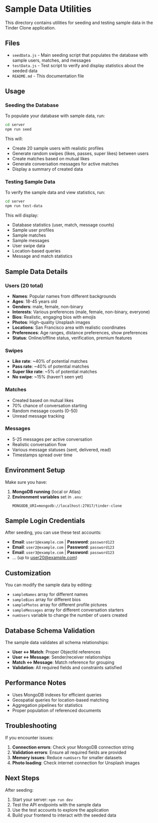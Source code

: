 # Sample Data Utilities

This directory contains utilities for seeding and testing sample data in the Tinder Clone application.

## Files

- `seedData.js` - Main seeding script that populates the database with sample users, matches, and messages
- `testData.js` - Test script to verify and display statistics about the seeded data
- `README.md` - This documentation file

## Usage

### Seeding the Database

To populate your database with sample data, run:

```bash
cd server
npm run seed
```

This will:
- Create 20 sample users with realistic profiles
- Generate random swipes (likes, passes, super likes) between users
- Create matches based on mutual likes
- Generate conversation messages for active matches
- Display a summary of created data

### Testing Sample Data

To verify the sample data and view statistics, run:

```bash
cd server
npm run test-data
```

This will display:
- Database statistics (user, match, message counts)
- Sample user profiles
- Sample matches
- Sample messages
- User swipe data
- Location-based queries
- Message and match statistics

## Sample Data Details

### Users (20 total)
- **Names**: Popular names from different backgrounds
- **Ages**: 18-45 years old
- **Genders**: male, female, non-binary
- **Interests**: Various preferences (male, female, non-binary, everyone)
- **Bios**: Realistic, engaging bios with emojis
- **Photos**: High-quality Unsplash images
- **Locations**: San Francisco area with realistic coordinates
- **Preferences**: Age ranges, distance preferences, show preferences
- **Status**: Online/offline status, verification, premium features

### Swipes
- **Like rate**: ~40% of potential matches
- **Pass rate**: ~40% of potential matches
- **Super like rate**: ~5% of potential matches
- **No swipe**: ~15% (haven't seen yet)

### Matches
- Created based on mutual likes
- 70% chance of conversation starting
- Random message counts (0-50)
- Unread message tracking

### Messages
- 5-25 messages per active conversation
- Realistic conversation flow
- Various message statuses (sent, delivered, read)
- Timestamps spread over time

## Environment Setup

Make sure you have:

1. **MongoDB running** (local or Atlas)
2. **Environment variables** set in `.env`:
   ```env
   MONGODB_URI=mongodb://localhost:27017/tinder-clone
   ```

## Sample Login Credentials

After seeding, you can use these test accounts:

- **Email**: `user1@example.com` | **Password**: `password123`
- **Email**: `user2@example.com` | **Password**: `password123`
- **Email**: `user3@example.com` | **Password**: `password123`
- ... (up to user20@example.com)

## Customization

You can modify the sample data by editing:

- `sampleNames` array for different names
- `sampleBios` array for different bios
- `samplePhotos` array for different profile pictures
- `sampleMessages` array for different conversation starters
- `numUsers` variable to change the number of users created

## Database Schema Validation

The sample data validates all schema relationships:

- **User ↔ Match**: Proper ObjectId references
- **User ↔ Message**: Sender/receiver relationships
- **Match ↔ Message**: Match reference for grouping
- **Validation**: All required fields and constraints satisfied

## Performance Notes

- Uses MongoDB indexes for efficient queries
- Geospatial queries for location-based matching
- Aggregation pipelines for statistics
- Proper population of referenced documents

## Troubleshooting

If you encounter issues:

1. **Connection errors**: Check your MongoDB connection string
2. **Validation errors**: Ensure all required fields are provided
3. **Memory issues**: Reduce `numUsers` for smaller datasets
4. **Photo loading**: Check internet connection for Unsplash images

## Next Steps

After seeding:
1. Start your server: `npm run dev`
2. Test the API endpoints with the sample data
3. Use the test accounts to explore the application
4. Build your frontend to interact with the seeded data 
